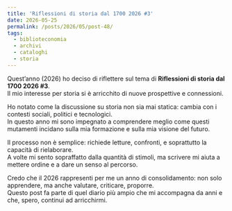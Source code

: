 ```yaml
---
title: 'Riflessioni di storia dal 1700 2026 #3'
date: 2026-05-25
permalink: /posts/2026/05/post-48/
tags:
  - biblioteconomia
  - archivi
  - cataloghi
  - storia
---
```


Quest’anno (2026) ho deciso di riflettere sul tema di **Riflessioni di storia dal 1700 2026 #3**.  
Il mio interesse per storia si è arricchito di nuove prospettive e connessioni.  

Ho notato come la discussione su storia non sia mai statica: cambia con i contesti sociali, politici e tecnologici.  
In questo anno mi sono impegnato a comprendere meglio come questi mutamenti incidano sulla mia formazione e sulla mia visione del futuro.  

Il processo non è semplice: richiede letture, confronti, e soprattutto la capacità di rielaborare.  
A volte mi sento sopraffatto dalla quantità di stimoli, ma scrivere mi aiuta a mettere ordine e a dare un senso al percorso.  

Credo che il 2026 rappresenti per me un anno di consolidamento: non solo apprendere, ma anche valutare, criticare, proporre.  
Questo post fa parte di quel diario più ampio che mi accompagna da anni e che, spero, continui ad arricchirmi.  

